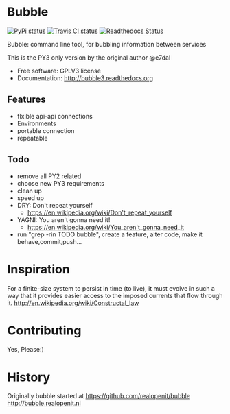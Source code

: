 # Bubble

[![PyPi status](https://badge.fury.io/py/bubble3.png)](http://badge.fury.io/py/bubble3)
[![Travis CI status](https://travis-ci.org/e7dal/bubble3.png?branch=master)](https://travis-ci.org/e7dal/bubble3)
[![Readthedocs Status](https://readthedocs.org/projects/realopenit-bubble/badge/?version=master)](http://bubble3.readthedocs.org/en/latest/?badge=master)

Bubble: command line tool, for bubbling information between services

This is the PY3 only version by the original author @e7dal

* Free software: GPLV3 license
* Documentation: http://bubble3.readthedocs.org

Features
--------
- flxible api-api connections
- Environments
- portable connection
- repeatable

Todo
--------
- remove all PY2 related
- choose new PY3 requirements
- clean up
- speed up
- DRY: Don't repeat yourself
    - https://en.wikipedia.org/wiki/Don't_repeat_yourself
- YAGNI: You aren't gonna need it!
    - https://en.wikipedia.org/wiki/You_aren't_gonna_need_it
- run "grep -rin TODO bubble", create a feature, alter code, make it behave,commit,push...

# Inspiration

For a finite-size system to persist in time (to live), it must evolve in such a
way that it provides easier access to the imposed currents that flow through it.
http://en.wikipedia.org/wiki/Constructal_law


# Contributing
Yes, Please:)


# History
Originally bubble started at https://github.com/realopenit/bubble
http://bubble.realopenit.nl

